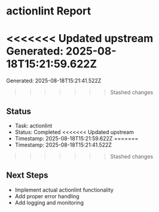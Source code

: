 # actionlint Report

<<<<<<< Updated upstream
Generated: 2025-08-18T15:21:59.622Z
=======
Generated: 2025-08-18T15:21:41.522Z
>>>>>>> Stashed changes

## Status
- Task: actionlint
- Status: Completed
<<<<<<< Updated upstream
- Timestamp: 2025-08-18T15:21:59.622Z
=======
- Timestamp: 2025-08-18T15:21:41.522Z
>>>>>>> Stashed changes

## Next Steps
- Implement actual actionlint functionality
- Add proper error handling
- Add logging and monitoring

